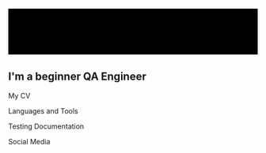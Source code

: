 ![Header](https://github.com/Razzzerkid/Razzzerkid/blob/main/assets/header_size_git.png)

## I'm a beginner QA Engineer

My CV

Languages and Tools

Testing Documentation

Social Media